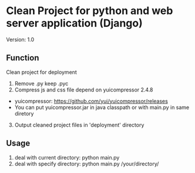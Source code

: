 Clean Project for python and web server application (Django)
=============
Version: 1.0

Function
-------------
Clean project for deployment

1. Remove .py keep .pyc
2. Compress js and css file depend on yuicompressor 2.4.8
  * yuicompressor: https://github.com/yui/yuicompressor/releases
  * You can put yuicompressor.jar in java classpath or with main.py in same diretory
3. Output cleaned project files in 'deployment' directory

Usage
-------------
1. deal with current directory: python main.py 
2. deal with specify directory: python main.py /your/directory/
